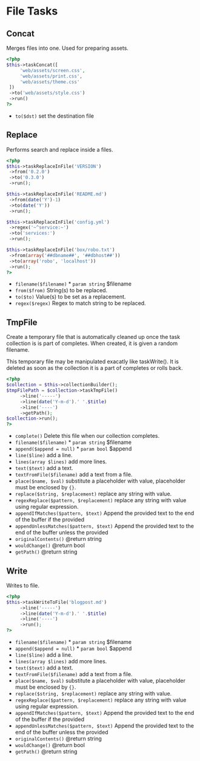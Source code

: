 # File Tasks
## Concat


Merges files into one. Used for preparing assets.

``` php
<?php
$this->taskConcat([
     'web/assets/screen.css',
     'web/assets/print.css',
     'web/assets/theme.css'
 ])
 ->to('web/assets/style.css')
 ->run()
?>
```

* `to($dst)`  set the destination file

## Replace


Performs search and replace inside a files.

``` php
<?php
$this->taskReplaceInFile('VERSION')
 ->from('0.2.0')
 ->to('0.3.0')
 ->run();

$this->taskReplaceInFile('README.md')
 ->from(date('Y')-1)
 ->to(date('Y'))
 ->run();

$this->taskReplaceInFile('config.yml')
 ->regex('~^service:~')
 ->to('services:')
 ->run();

$this->taskReplaceInFile('box/robo.txt')
 ->from(array('##dbname##', '##dbhost##'))
 ->to(array('robo', 'localhost'))
 ->run();
?>
```

* `filename($filename)`   * `param string` $filename
* `from($from)`  String(s) to be replaced.
* `to($to)`  Value(s) to be set as a replacement.
* `regex($regex)`  Regex to match string to be replaced.

## TmpFile


Create a temporary file that is automatically cleaned up
once the task collection is is part of completes. When created,
it is given a random filename.

This temporary file may be manipulated exacatly like taskWrite().
It is deleted as soon as the collection it is a part of completes
or rolls back.

``` php
<?php
$collection = $this->collectionBuilder();
$tmpFilePath = $collection->taskTmpFile()
     ->line('-----')
     ->line(date('Y-m-d').' '.$title)
     ->line('----')
     ->getPath();
$collection->run();
?>
```

* `complete()`  Delete this file when our collection completes.
* `filename($filename)`   * `param string` $filename
* `append($append = null)`   * `param bool` $append
* `line($line)`  add a line.
* `lines(array $lines)`  add more lines.
* `text($text)`  add a text.
* `textFromFile($filename)`  add a text from a file.
* `place($name, $val)`  substitute a placeholder with value, placeholder must be enclosed by `{}`.
* `replace($string, $replacement)`  replace any string with value.
* `regexReplace($pattern, $replacement)`  replace any string with value using regular expression.
* `appendIfMatches($pattern, $text)`  Append the provided text to the end of the buffer if the provided
* `appendUnlessMatches($pattern, $text)`  Append the provided text to the end of the buffer unless the provided
* `originalContents()`  @return string
* `wouldChange()`  @return bool
* `getPath()`  @return string

## Write


Writes to file.

``` php
<?php
$this->taskWriteToFile('blogpost.md')
     ->line('-----')
     ->line(date('Y-m-d').' '.$title)
     ->line('----')
     ->run();
?>
```

* `filename($filename)`   * `param string` $filename
* `append($append = null)`   * `param bool` $append
* `line($line)`  add a line.
* `lines(array $lines)`  add more lines.
* `text($text)`  add a text.
* `textFromFile($filename)`  add a text from a file.
* `place($name, $val)`  substitute a placeholder with value, placeholder must be enclosed by `{}`.
* `replace($string, $replacement)`  replace any string with value.
* `regexReplace($pattern, $replacement)`  replace any string with value using regular expression.
* `appendIfMatches($pattern, $text)`  Append the provided text to the end of the buffer if the provided
* `appendUnlessMatches($pattern, $text)`  Append the provided text to the end of the buffer unless the provided
* `originalContents()`  @return string
* `wouldChange()`  @return bool
* `getPath()`  @return string

